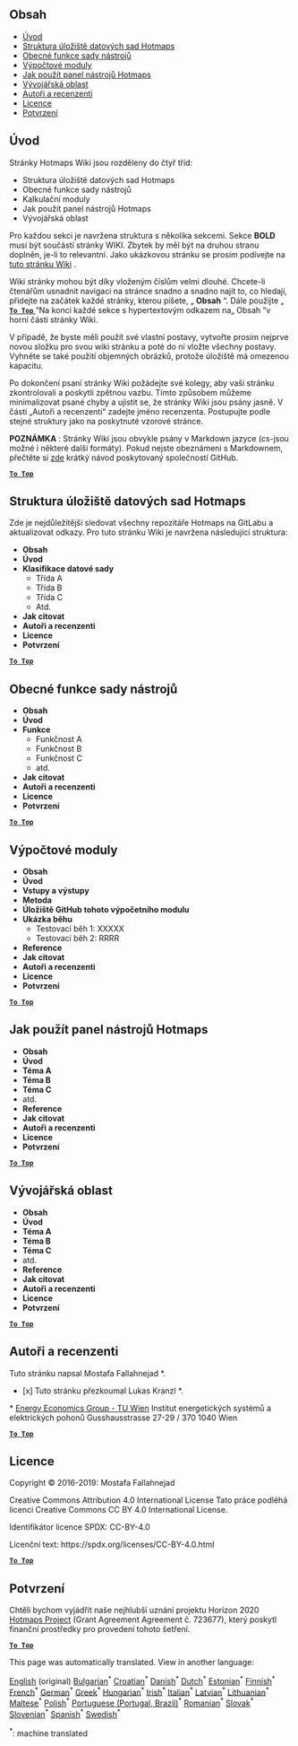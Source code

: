 <h2> Obsah </h2><ul><li> <a href="#Introduction">Úvod</a> </li><li> <a href="#Hotmaps-data-set-repository-structure">Struktura úložiště datových sad Hotmaps</a> </li><li> <a href="#General-functionalities-of-the-toolbox">Obecné funkce sady nástrojů</a> </li><li> <a href="#Calculation-modules">Výpočtové moduly</a> </li><li> <a href="#How-to-apply-the-Hotmaps-toolbox">Jak použít panel nástrojů Hotmaps</a> </li><li> <a href="#Developers-area">Vývojářská oblast</a> </li><li> <a href="#authors-and-reviewers">Autoři a recenzenti</a> </li><li> <a href="#license">Licence</a> </li><li> <a href="#acknowledgement">Potvrzení</a> </li></ul><h2> Úvod </h2><p> Stránky Hotmaps Wiki jsou rozděleny do čtyř tříd: </p><ul><li> Struktura úložiště datových sad Hotmaps </li><li> Obecné funkce sady nástrojů </li><li> Kalkulační moduly </li><li> Jak použít panel nástrojů Hotmaps </li><li> Vývojářská oblast </li></ul><p> Pro každou sekci je navržena struktura s několika sekcemi. Sekce <strong>BOLD</strong> musí být součástí stránky WIKI. Zbytek by měl být na druhou stranu doplněn, je-li to relevantní. Jako ukázkovou stránku se prosím podívejte na <a href="https://github.com/HotMaps/hotmaps_wiki/wiki/CM-District-heating-potential-user-defined-thresholds">tuto stránku Wiki</a> . </p><p> Wiki stránky mohou být díky vloženým číslům velmi dlouhé. Chcete-li čtenářům usnadnit navigaci na stránce snadno a snadno najít to, co hledají, přidejte na začátek každé stránky, kterou píšete, „ <strong>Obsah</strong> “. Dále použijte „ <ins> <code><strong><a href="#table-of-contents">To Top</a></strong></code> </ins> “Na konci každé sekce s hypertextovým odkazem na„ Obsah “v horní části stránky Wiki. </p><p> V případě, že byste měli použít své vlastní postavy, vytvořte prosím nejprve novou složku pro svou wiki stránku a poté do ní vložte všechny postavy. Vyhněte se také použití objemných obrázků, protože úložiště má omezenou kapacitu. </p><p> Po dokončení psaní stránky Wiki požádejte své kolegy, aby vaši stránku zkontrolovali a poskytli zpětnou vazbu. Tímto způsobem můžeme minimalizovat psané chyby a ujistit se, že stránky Wiki jsou psány jasně. V části „Autoři a recenzenti“ zadejte jméno recenzenta. Postupujte podle stejné struktury jako na poskytnuté vzorové stránce. </p><p> <strong>POZNÁMKA</strong> : Stránky Wiki jsou obvykle psány v Markdown jazyce (cs-jsou možné i některé další formáty). Pokud nejste obeznámeni s Markdownem, přečtěte si <a href="https://guides.github.com/features/mastering-markdown/">zde</a> krátký návod poskytovaný společností GitHub. </p><p><ins> <code><strong><a href="#table-of-contents">To Top</a></strong></code> </ins> </p><h2> Struktura úložiště datových sad Hotmaps </h2><p> Zde je nejdůležitější sledovat všechny repozitáře Hotmaps na GitLabu a aktualizovat odkazy. Pro tuto stránku Wiki je navržena následující struktura: </p><ul><li> <strong>Obsah</strong> </li><li> <strong>Úvod</strong> </li><li> <strong>Klasifikace datové sady</strong> <ul><li> Třída A </li><li> Třída B </li><li> Třída C </li><li> Atd. </li></ul></li><li> <strong>Jak citovat</strong> </li><li> <strong>Autoři a recenzenti</strong> </li><li> <strong>Licence</strong> </li><li> <strong>Potvrzení</strong> </li></ul><p><ins> <code><strong><a href="#table-of-contents">To Top</a></strong></code> </ins> </p><h2> Obecné funkce sady nástrojů </h2><ul><li> <strong>Obsah</strong> </li><li> <strong>Úvod</strong> </li><li> <strong>Funkce</strong> <ul><li> Funkčnost A </li><li> Funkčnost B </li><li> Funkčnost C </li><li> atd. </li></ul></li><li> <strong>Jak citovat</strong> </li><li> <strong>Autoři a recenzenti</strong> </li><li> <strong>Licence</strong> </li><li> <strong>Potvrzení</strong> </li></ul><p><ins> <code><strong><a href="#table-of-contents">To Top</a></strong></code> </ins> </p><h2> Výpočtové moduly </h2><ul><li> <strong>Obsah</strong> </li><li> <strong>Úvod</strong> </li><li> <strong>Vstupy a výstupy</strong> </li><li> <strong>Metoda</strong> </li><li> <strong>Úložiště GitHub tohoto výpočetního modulu</strong> </li><li> <strong>Ukázka běhu</strong> <ul><li> Testovací běh 1: XXXXX </li><li> Testovací běh 2: RRRR </li></ul></li><li> <strong>Reference</strong> </li><li> <strong>Jak citovat</strong> </li><li> <strong>Autoři a recenzenti</strong> </li><li> <strong>Licence</strong> </li><li> <strong>Potvrzení</strong> </li></ul><p><ins> <code><strong><a href="#table-of-contents">To Top</a></strong></code> </ins> </p><h2> Jak použít panel nástrojů Hotmaps </h2><ul><li> <strong>Obsah</strong> </li><li> <strong>Úvod</strong> </li><li> <strong>Téma A</strong> </li><li> <strong>Téma B</strong> </li><li> <strong>Téma C</strong> </li><li> atd. </li><li> <strong>Reference</strong> </li><li> <strong>Jak citovat</strong> </li><li> <strong>Autoři a recenzenti</strong> </li><li> <strong>Licence</strong> </li><li> <strong>Potvrzení</strong> </li></ul><p><ins> <code><strong><a href="#table-of-contents">To Top</a></strong></code> </ins> </p><h2> Vývojářská oblast </h2><ul><li> <strong>Obsah</strong> </li><li> <strong>Úvod</strong> </li><li> <strong>Téma A</strong> </li><li> <strong>Téma B</strong> </li><li> <strong>Téma C</strong> </li><li> atd. </li><li> <strong>Reference</strong> </li><li> <strong>Jak citovat</strong> </li><li> <strong>Autoři a recenzenti</strong> </li><li> <strong>Licence</strong> </li><li> <strong>Potvrzení</strong> </li></ul><p><ins> <code><strong><a href="#table-of-contents">To Top</a></strong></code> </ins> </p><h2> Autoři a recenzenti </h2><p> Tuto stránku napsal Mostafa Fallahnejad *. </p><ul><li> [x] Tuto stránku přezkoumal Lukas Kranzl *. </li></ul><p> * <a href="https://eeg.tuwien.ac.at/">Energy Economics Group - TU Wien</a> Institut energetických systémů a elektrických pohonů Gusshausstrasse 27-29 / 370 1040 Wien </p><p><ins> <code><strong><a href="#table-of-contents">To Top</a></strong></code> </ins> </p><h2> Licence </h2><p> Copyright © 2016-2019: Mostafa Fallahnejad </p><p> Creative Commons Attribution 4.0 International License Tato práce podléhá licenci Creative Commons CC BY 4.0 International License. </p><p> Identifikátor licence SPDX: CC-BY-4.0 </p><p> Licenční text: https://spdx.org/licenses/CC-BY-4.0.html </p><p><ins> <code><strong><a href="#table-of-contents">To Top</a></strong></code> </ins> </p><h2> Potvrzení </h2><p> Chtěli bychom vyjádřit naše nejhlubší uznání projektu Horizon 2020 <a href="https://www.hotmaps-project.eu">Hotmaps Project</a> (Grant Agreement Agreement č. 723677), který poskytl finanční prostředky pro provedení tohoto šetření. </p><p><ins> <code><strong><a href="#table-of-contents">To Top</a></strong></code> </ins> </p>

This page was automatically translated. View in another language:

[English](en-Guidelines-for-writing-a-Hotmaps-Wiki-page) (original) [Bulgarian](bg-Guidelines-for-writing-a-Hotmaps-Wiki-page)<sup>\*</sup> [Croatian](hr-Guidelines-for-writing-a-Hotmaps-Wiki-page)<sup>\*</sup>  [Danish](da-Guidelines-for-writing-a-Hotmaps-Wiki-page)<sup>\*</sup> [Dutch](nl-Guidelines-for-writing-a-Hotmaps-Wiki-page)<sup>\*</sup> [Estonian](et-Guidelines-for-writing-a-Hotmaps-Wiki-page)<sup>\*</sup> [Finnish](fi-Guidelines-for-writing-a-Hotmaps-Wiki-page)<sup>\*</sup> [French](fr-Guidelines-for-writing-a-Hotmaps-Wiki-page)<sup>\*</sup> [German](de-Guidelines-for-writing-a-Hotmaps-Wiki-page)<sup>\*</sup> [Greek](el-Guidelines-for-writing-a-Hotmaps-Wiki-page)<sup>\*</sup> [Hungarian](hu-Guidelines-for-writing-a-Hotmaps-Wiki-page)<sup>\*</sup> [Irish](ga-Guidelines-for-writing-a-Hotmaps-Wiki-page)<sup>\*</sup> [Italian](it-Guidelines-for-writing-a-Hotmaps-Wiki-page)<sup>\*</sup> [Latvian](lv-Guidelines-for-writing-a-Hotmaps-Wiki-page)<sup>\*</sup> [Lithuanian](lt-Guidelines-for-writing-a-Hotmaps-Wiki-page)<sup>\*</sup> [Maltese](mt-Guidelines-for-writing-a-Hotmaps-Wiki-page)<sup>\*</sup> [Polish](pl-Guidelines-for-writing-a-Hotmaps-Wiki-page)<sup>\*</sup> [Portuguese (Portugal, Brazil)](pt-Guidelines-for-writing-a-Hotmaps-Wiki-page)<sup>\*</sup> [Romanian](ro-Guidelines-for-writing-a-Hotmaps-Wiki-page)<sup>\*</sup> [Slovak](sk-Guidelines-for-writing-a-Hotmaps-Wiki-page)<sup>\*</sup> [Slovenian](sl-Guidelines-for-writing-a-Hotmaps-Wiki-page)<sup>\*</sup> [Spanish](es-Guidelines-for-writing-a-Hotmaps-Wiki-page)<sup>\*</sup> [Swedish](sv-Guidelines-for-writing-a-Hotmaps-Wiki-page)<sup>\*</sup> 

<sup>\*</sup>: machine translated
